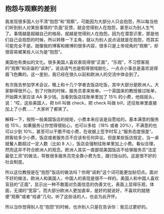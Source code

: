 <div class="inner">
<h2>抱怨与观察的差别</h2>
<p>我发现很多国人分不清“抱怨”和“观察”。可能因为大部分人只会抱怨，所以每当他们听到别人对某些事情的“负面”反馈，就会觉得别人在抱怨，甚至以为别人生气了。事情越是超越自己的格局，就越是觉得别人在抱怨。因为在潜意识里，那是他们自己会抱怨的时候，所以转移一下主角，就以为别人说点话就是在抱怨，而其实可能完全不是。就像我的博客和微博的很多内容，很多只是上帝视角的“观察”，却很容易被某些人以为是“抱怨”。</p>
<p>美国也有类似的文化。很多美国人喜欢表现得很“正面”，“乐观”，不习惯客观的“观察”和诙谐的“讽刺”。说话语气也是假得很戏剧化，一点点小事总是喜欢说得眉飞色舞的。这一差别，我已经在很久以前和欧洲人的交流中体会到了。</p>
<p>有次我去参加学术会议，晚上和十几个学者去饭店吃饭，其中大部分是欧洲人。大家聊得很开心，到了付账的时候，服务员拿来账单。一个英国来的教授接过账单，开始算大家应该 AA 多少钱。当看到饭店往账单里加了 15% 的小费，他摇摇头，说：“哎，这些美国人，把 bill 叫做 check，把 check 叫做 bill，还往账单里直接加上了小费……” 大家听了都笑了。</p>
<p>解释一下，按照一般美国饭店的规矩，小费本来应该是自愿给的。基本满意的服务给 15%，如果服务让你觉得很贴心，也可以多给（18% 或者 20%），不满意的也可以少到 10%，甚至可以干脆不给小费，在收据上签字时写上“服务态度很差”。顾客给多少小费，饭店或者服务员不应该有任何异议。但是某些饭店规定，当一桌就餐人数超过一定人数（比如 8 人），饭店会强制往账单里加上小费。看似合理，然而这并不符合欧洲人的观念。欧洲人其实一直鄙视美国饭店不给够服务员“法定最低工资”的做法，导致很多服务员完全靠小费为生，跟讨饭似的。这是很不好的社会制度。</p>
<p>所以这位教授是在“抱怨”饭店的做法吗？你用“讽刺”这个词可能更加贴切点。面对不好的做法，欧洲人和美国人，中国人的表现是很不一样的。美国人和中国人喜欢盲目的“正面”，显示出一种不敢面对负面信息的伪善文化，表面上显得乐观，体面，无谓的“宽容”。而大部分欧洲人更加直率，是好的就说好，不喜欢的就随便“观察”或者“戏谑”几句。听了这些话的人，也会为此开怀。</p>
<p>所以当你觉得别人在“抱怨”的时候，也许别人只是在告诉你：我见过更好的。</p>
</div>
    